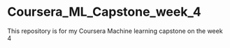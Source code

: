 # Coursera_ML_Capstone_week_4
This repository is for my Coursera Machine learning capstone on the week 4

